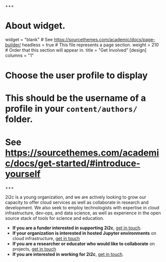 +++
# About widget.
widget = "blank"  # See https://sourcethemes.com/academic/docs/page-builder/
headless = true  # This file represents a page section.
weight = 210  # Order that this section will appear in.
title = "Get Involved"
[design]
  columns = "1"

# Choose the user profile to display
# This should be the username of a profile in your `content/authors/` folder.
# See https://sourcethemes.com/academic/docs/get-started/#introduce-yourself
+++

2i2c is a young organization, and we are actively looking to grow our capacity
to offer cloud services as well as collaborate in research and development.
We also seek to employ technologists with expertise in cloud infrastructure,
dev-ops, and data science, as well as experience in the open source stack of
tools for science and education.

* **If you are a funder interested in supporting 2i2c**, [get in touch](#contact).
* **If your organization is interested in hosted Jupyter environments** on
  cloud infrastructure, [get in touch](#contact)
* **If you are a researcher or educator who would like to collaborate** on projects, [get in touch](#contact)
* **If you are interested in working for 2i2c**, [get in touch](#contact).
